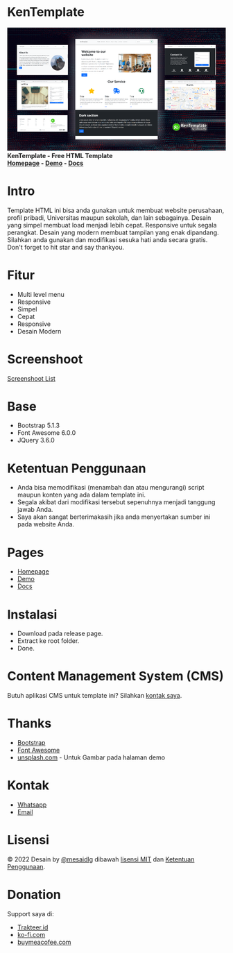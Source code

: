 # KenTemplate
 ![Screenshoot header](/screenshoot/header.png)  
 **KenTemplate - Free HTML Template**  
 **[Homepage](https://medigital-dev.github.io/KenTemplate) - [Demo](https://medigital-dev.github.io/KenTemplate/demo) - [Docs](https://medigital-dev.github.io/KenTemplate/docs)**
 
# Intro
 Template HTML ini bisa anda gunakan untuk membuat website perusahaan, profil pribadi, Universitas maupun sekolah, dan lain sebagainya. Desain yang simpel membuat load menjadi lebih cepat. Responsive untuk segala perangkat. Desain yang modern membuat tampilan yang enak dipandang. Silahkan anda gunakan dan modifikasi sesuka hati anda secara gratis.   
 Don't forget to hit star and say thankyou.

# Fitur
 * Multi level menu
 * Responsive
 * Simpel
 * Cepat
 * Responsive
 * Desain Modern

# Screenshoot
 [Screenshoot List](screenshoot/)

# Base
 * Bootstrap 5.1.3
 * Font Awesome 6.0.0
 * JQuery 3.6.0

# Ketentuan Penggunaan
 * Anda bisa memodifikasi (menambah dan atau mengurangi) script maupun konten yang ada dalam template ini.
 * Segala akibat dari modifikasi tersebut sepenuhnya menjadi tanggung jawab Anda.
 * Saya akan sangat berterimakasih jika anda menyertakan sumber ini pada website Anda.

# Pages
 * [Homepage](https://medigital-dev.github.io/KenTemplate)
 * [Demo](https://medigital-dev.github.io/KenTemplate/demo)
 * [Docs](https://medigital-dev.github.io/KenTemplate/docs)

# Instalasi
 * Download pada release page.
 * Extract ke root folder.
 * Done.

# Content Management System (CMS)
 Butuh aplikasi CMS untuk template ini? Silahkan [kontak saya](#kontak).

# Thanks
 * [Bootstrap](https://getbootstrap.com)
 * [Font Awesome](https://fontawesome.com/)
 * [unsplash.com](https://unsplash.com/) - Untuk Gambar pada halaman demo

# Kontak
 * [Whatsapp](https://wa.me/+6287839301572)
 * [Email](mesaidlg@gmail.com)

# Lisensi
 &copy; 2022 Desain by [@mesaidlg](https://muhsaidlg.my.id) dibawah [lisensi MIT](LICENSE) dan [Ketentuan Penggunaan](#ketentuan-penggunaan).
 
# Donation
 Support saya di:
 * [Trakteer.id](https://trakteer.id/mesaidlg/tip)
 * [ko-fi.com](https://ko-fi.com/mesaidlg)
 * [buymeacofee.com](https://buymeacoffee.com/mesaidlg)

